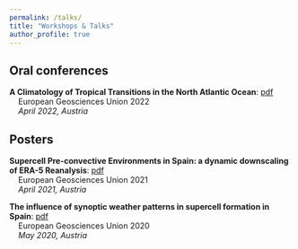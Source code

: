```yaml
---
permalink: /talks/
title: "Workshops & Talks"
author_profile: true
---
```


Oral conferences 
-------
**A Climatology of Tropical Transitions in the North Atlantic Ocean**: [pdf](http://ccalvosa.github.io/files/EGU22-2395.pdf)  
&nbsp;&nbsp;&nbsp;&nbsp;European Geosciences Union 2022  
&nbsp;&nbsp;&nbsp;&nbsp;_April 2022, Austria_

Posters 
-------
**Supercell Pre-convective Environments in Spain: a dynamic downscaling of ERA-5 Reanalysis**: [pdf](http://ccalvosa.github.io/files/EGU21-2967_CalvoSancho_Martin_Supercells.pdf)  
&nbsp;&nbsp;&nbsp;&nbsp;European Geosciences Union 2021  
&nbsp;&nbsp;&nbsp;&nbsp;_April 2021, Austria_

**The influence of synoptic weather patterns in supercell formation in Spain**: [pdf](http://ccalvosa.github.io/files/Poster_draft4.pdf)  
&nbsp;&nbsp;&nbsp;&nbsp;European Geosciences Union 2020  
&nbsp;&nbsp;&nbsp;&nbsp;_May 2020, Austria_







